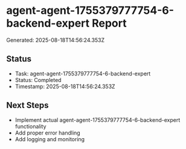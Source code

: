 # agent-agent-1755379777754-6-backend-expert Report

Generated: 2025-08-18T14:56:24.353Z

## Status
- Task: agent-agent-1755379777754-6-backend-expert
- Status: Completed
- Timestamp: 2025-08-18T14:56:24.353Z

## Next Steps
- Implement actual agent-agent-1755379777754-6-backend-expert functionality
- Add proper error handling
- Add logging and monitoring
